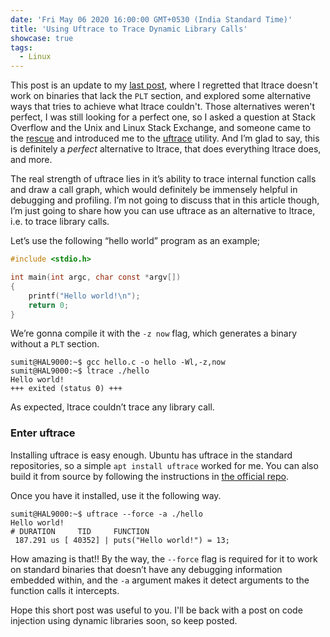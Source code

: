 ```yaml
---
date: 'Fri May 06 2020 16:00:00 GMT+0530 (India Standard Time)'
title: 'Using Uftrace to Trace Dynamic Library Calls'
showcase: true
tags:
  - Linux
---
```


This post is an update to my [last post](/articles/list-external-functions-used-exported-executables-shared-libraries/), where I regretted that ltrace doesn't work on binaries that lack the `PLT` section, and explored some alternative ways that tries to achieve what ltrace couldn't. Those alternatives weren't perfect, I was still looking for a perfect one, so I asked a question at Stack Overflow and the Unix and Linux Stack Exchange, and someone came to the [rescue](https://stackoverflow.com/a/61618754) and introduced me to the [uftrace](https://github.com/namhyung/uftrace) utility. And I’m glad to say, this is definitely a _perfect_ alternative to ltrace, that does everything ltrace does, and more.

The real strength of uftrace lies in it’s ability to trace internal function calls and draw a call graph, which would definitely be immensely helpful in debugging and profiling. I’m not going to discuss that in this article though, I’m just going to share how you can use uftrace as an alternative to ltrace, i.e. to trace library calls.

Let’s use the following “hello world” program as an example;

```c
#include <stdio.h>

int main(int argc, char const *argv[])
{
	printf("Hello world!\n");
	return 0;
}
```

We’re gonna compile it with the `-z now` flag, which generates a binary without a `PLT` section.

```console
sumit@HAL9000:~$ gcc hello.c -o hello -Wl,-z,now
sumit@HAL9000:~$ ltrace ./hello 
Hello world!
+++ exited (status 0) +++
```

As expected, ltrace couldn’t trace any library call.

### Enter uftrace

Installing uftrace is easy enough. Ubuntu has uftrace in the standard repositories, so a simple `apt install uftrace` worked for me. You can also build it from source by following the instructions in [the official repo](https://github.com/namhyung/uftrace). 

Once you have it installed, use it the following way.

```console
sumit@HAL9000:~$ uftrace --force -a ./hello
Hello world!
# DURATION     TID     FUNCTION
 187.291 us [ 40352] | puts("Hello world!") = 13;
```

How amazing is that!! By the way, the `--force` flag is required for it to work on standard binaries that doesn’t have any debugging information embedded within, and the `-a` argument makes it detect arguments to the function calls it intercepts. 

Hope this short post was useful to you. I'll be back with a post on code injection using dynamic libraries soon, so keep posted.
